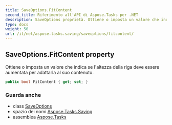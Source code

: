 ```yaml
---
title: SaveOptions.FitContent
second_title: Riferimento all'API di Aspose.Tasks per .NET
description: SaveOptions proprietà. Ottiene o imposta un valore che indica se laltezza della riga deve essere aumentata per adattarla al suo contenuto.
type: docs
weight: 50
url: /it/net/aspose.tasks.saving/saveoptions/fitcontent/
---
```

## SaveOptions.FitContent property

Ottiene o imposta un valore che indica se l'altezza della riga deve essere aumentata per adattarla al suo contenuto.

```csharp
public bool FitContent { get; set; }
```

### Guarda anche

* class [SaveOptions](../)
* spazio dei nomi [Aspose.Tasks.Saving](../../saveoptions/)
* assemblea [Aspose.Tasks](../../../)


